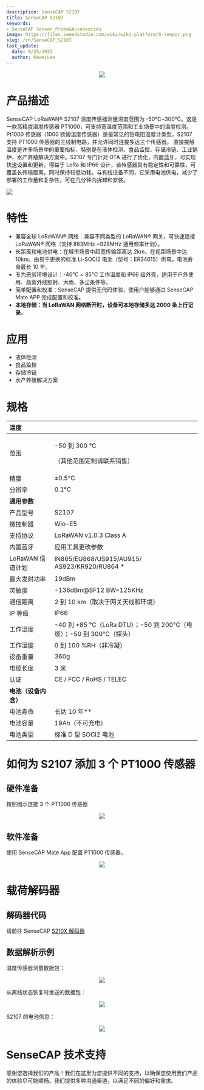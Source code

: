 ```yaml
---
description: SenseCAP S2107
title: SenseCAP S2107
keywords:
- SenseCAP Sensor_Probe&Accessories
image: https://files.seeedstudio.com/wiki/wiki-platform/S-tempor.png
slug: /cn/SenseCAP_S2107
last_update:
  date: 9/25/2023
  author: KeweiLee
---
```


<div align="center"><img width={800} src="https://files.seeedstudio.com/wiki/SenseCAP/SenseCAP_LoRaWAN_S210X_Series/s2107/0.jpg" /></div>

# 产品描述

SenseCAP LoRaWAN® S2107 温度传感器测量温度范围为 -50°C~300°C。这是一款高精度温度传感器 PT1000，可支持宽温度范围和工业场景中的温度检测。
Pt1000 传感器（1000 欧姆温度传感器）是最常见的铂电阻温度计类型。S2107 支持 PT1000 传感器的三线制电路，并允许同时连接多达三个传感器。
直接接触温度是许多场景中的重要指标，特别是在液体检测、食品监控、存储冷链、工业锅炉、水产养殖解决方案中。S2107 专门针对 OTA 进行了优化，内置蓝牙，可实现快速设置和更新。得益于 LoRa 和 IP66 设计，该传感器具有稳定性和可靠性，可覆盖长传输距离，同时保持较低功耗。与有线设备不同，它采用电池供电，减少了部署的工作量和复杂性，可在几分钟内拆卸和安装。


[![](https://files.seeedstudio.com/wiki/Seeed-WiKi/docs/images/300px-Get_One_Now_Banner-ragular.png)](https://www.seeedstudio.com/SenseCAP-S2101-LoRaWAN-Air-Temperature-and-Humidity-Sensor-p-5354.html)

# 特性

- 兼容全球 LoRaWAN® 网络：兼容不同类型的 LoRaWAN® 网关，可快速连接 LoRaWAN® 网络（支持 863MHz ~928MHz 通用频率计划）。
- 长距离和电池供电：在城市场景中超宽传输距离达 2km，在视距场景中达 10km。由易于更换的标准 Li-SOCl2 电池（型号：ER34615）供电，电池寿命最长 10 年。
- 专为恶劣环境设计：-40℃ ~ 85℃ 工作温度和 IP66 级外壳，适用于户外使用、高紫外线照射、大雨、多尘条件等。
- 简单配置和校准：SenseCAP 提供无代码体验，使用户能够通过 SenseCAP Mate APP 完成配置和校准。
- **本地存储：当 LoRaWAN 网络断开时，设备可本地存储多达 2000 条上行记录**。

# 应用

- 液体检测
- 食品监控
- 存储冷链
- 水产养殖解决方案

# 规格

|**温度**||
| :- | :- |
|范围|<p>-50 到 300 ℃ </p><p>（其他范围定制请联系销售）</p>|
|精度|±0.5℃|
|分辨率|0\.1℃|
|**通用参数**||
|产品型号|S2107|
|微控制器|Wio-E5|
|支持协议|LoRaWAN v1.0.3 Class A|
|内置蓝牙|应用工具更改参数|
|LoRaWAN 信道计划|IN865/EU868/US915/AU915/ AS923/KR920/RU864 \*|
|最大发射功率|19dBm|
|灵敏度|-136dBm@SF12 BW=125KHz|
|通信距离|2 到 10 km（取决于网关天线和环境）|
|IP 等级|IP66|
|工作温度|-40 到 +85 °C（LoRa DTU）；-50 到 200℃（电缆）；-50 到 300℃（探头）|
|工作湿度|0 到 100 %RH（非冷凝）|
|设备重量|360g|
|电缆长度|3 米|
|认证|CE / FCC / RoHS / TELEC|
|**电池（设备内含）**||
|电池寿命|长达 10 年\*\*|
|电池容量|19Ah（不可充电）|
|电池类型|标准 D 型 SOCl2 电池|

# 如何为 S2107 添加 3 个 PT1000 传感器

## 硬件准备

按照图示连接 3 个 PT1000 传感器
<div align="center"><img width={800} src="https://files.seeedstudio.com/wiki/SenseCAP/SenseCAP_LoRaWAN_S210X_Series/s2107/1.jpg" /></div>

## 软件准备

使用 SenseCAP Mate App 配置 PT1000 传感器。
<div align="center"><img width={800} src="https://files.seeedstudio.com/wiki/SenseCAP/SenseCAP_LoRaWAN_S210X_Series/s2107/2.png" /></div>

# 载荷解码器

## 解码器代码

请前往 SenseCAP [S210X 解码器](https://github.com/Seeed-Solution/SenseCAP-Decoder/tree/main/S210X)

## 数据解析示例

温度传感器测量数据包：
<div align="center"><img width={800} src="https://files.seeedstudio.com/wiki/SenseCAP/SenseCAP_LoRaWAN_S210X_Series/s2107/3.png" /></div>

从离线状态恢复时发送的数据包：
<div align="center"><img width={800} src="https://files.seeedstudio.com/wiki/SenseCAP/SenseCAP_LoRaWAN_S210X_Series/s2107/4.png" /></div>

S2107 的电池信息：
<div align="center"><img width={800} src="https://files.seeedstudio.com/wiki/SenseCAP/SenseCAP_LoRaWAN_S210X_Series/s2107/5.png" /></div>

# SenseCAP 技术支持

感谢您选择我们的产品！我们在这里为您提供不同的支持，以确保您使用我们产品的体验尽可能顺畅。我们提供多种沟通渠道，以满足不同的偏好和需求。

<div class="button_tech_support_container">
<a href="https://discord.gg/sensecap" class="button_tech_support_sensecap"></a>
<a href="https://support.sensecapmx.com/portal/en/home" class="button_tech_support_sensecap3"></a>
</div>

<div class="button_tech_support_container">
<a href="mailto:support@sensecapmx.com" class="button_tech_support_sensecap2"></a>
<a href="https://github.com/Seeed-Studio/wiki-documents/discussions/69" class="button_discussion"></a>
</div>